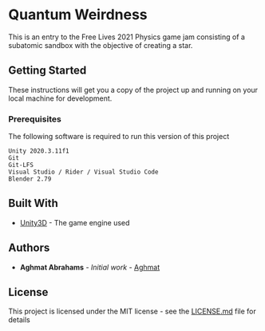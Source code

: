 # Quantum Weirdness

This is an entry to the Free Lives 2021 Physics game jam consisting of a subatomic sandbox with the objective of creating a star.

## Getting Started

These instructions will get you a copy of the project up and running on your local machine for development.

### Prerequisites

The following software is required to run this version of this project

```
Unity 2020.3.11f1
Git
Git-LFS
Visual Studio / Rider / Visual Studio Code
Blender 2.79
```

## Built With

* [Unity3D](https://unity3d.com/) - The game engine used

## Authors

* **Aghmat Abrahams** - *Initial work* - [Aghmat](https://github.com/Aghmat)


## License

This project is licensed under the MIT license - see the [LICENSE.md](LICENSE.md) file for details
